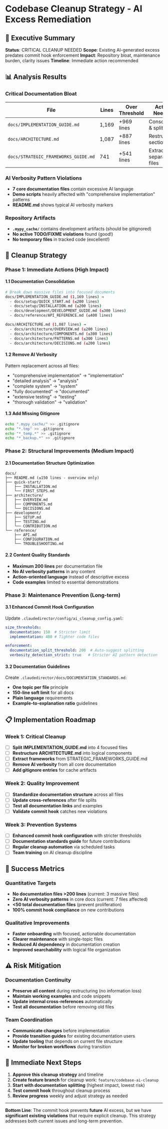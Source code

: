 # Codebase Cleanup Strategy - AI Excess Remediation

## 🎯 **Executive Summary**

**Status**: CRITICAL CLEANUP NEEDED
**Scope**: Existing AI-generated excess predates commit hook enforcement
**Impact**: Repository bloat, maintenance burden, clarity issues
**Timeline**: Immediate action recommended

## 📊 **Analysis Results**

### **Critical Documentation Bloat**
| File | Lines | Over Threshold | Action Needed |
|------|--------|----------------|---------------|
| `docs/IMPLEMENTATION_GUIDE.md` | 1,169 | +969 lines | Consolidate & split |
| `docs/ARCHITECTURE.md` | 1,087 | +887 lines | Restructure sections |
| `docs/STRATEGIC_FRAMEWORKS_GUIDE.md` | 741 | +541 lines | Extract to separate files |

### **AI Verbosity Pattern Violations**
- **7 core documentation files** contain excessive AI language
- **Demo scripts** heavily affected with "comprehensive implementation" patterns
- **README.md** shows typical AI verbosity markers

### **Repository Artifacts**
- **`.mypy_cache/`** contains development artifacts (should be gitignored)
- **No active TODO/FIXME violations** found (good!)
- **No temporary files** in tracked code (excellent!)

## 🧹 **Cleanup Strategy**

### **Phase 1: Immediate Actions (High Impact)**

#### **1.1 Documentation Consolidation**
```bash
# Break down massive files into focused documents
docs/IMPLEMENTATION_GUIDE.md (1,169 lines) →
  - docs/setup/QUICK_START.md (≤200 lines)
  - docs/setup/INSTALLATION.md (≤200 lines)
  - docs/development/DEVELOPMENT_GUIDE.md (≤300 lines)
  - docs/reference/API_REFERENCE.md (≤400 lines)

docs/ARCHITECTURE.md (1,087 lines) →
  - docs/architecture/OVERVIEW.md (≤200 lines)
  - docs/architecture/COMPONENTS.md (≤300 lines)
  - docs/architecture/PATTERNS.md (≤300 lines)
  - docs/architecture/DECISIONS.md (≤200 lines)
```

#### **1.2 Remove AI Verbosity**
Pattern replacement across all files:
- "comprehensive implementation" → "implementation"
- "detailed analysis" → "analysis"
- "complete system" → "system"
- "fully documented" → "documented"
- "extensive testing" → "testing"
- "thorough validation" → "validation"

#### **1.3 Add Missing Gitignore**
```bash
echo ".mypy_cache/" >> .gitignore
echo "*.tmp" >> .gitignore
echo "*_temp.*" >> .gitignore
echo "*_backup.*" >> .gitignore
```

### **Phase 2: Structural Improvements (Medium Impact)**

#### **2.1 Documentation Structure Optimization**
```
docs/
├── README.md (≤150 lines - overview only)
├── quick-start/
│   ├── INSTALLATION.md
│   └── FIRST_STEPS.md
├── architecture/
│   ├── OVERVIEW.md
│   ├── COMPONENTS.md
│   └── DECISIONS.md
├── development/
│   ├── SETUP.md
│   ├── TESTING.md
│   └── CONTRIBUTION.md
└── reference/
    ├── API.md
    ├── CONFIGURATION.md
    └── TROUBLESHOOTING.md
```

#### **2.2 Content Quality Standards**
- **Maximum 200 lines** per documentation file
- **No AI verbosity patterns** in any content
- **Action-oriented language** instead of descriptive excess
- **Code examples** limited to essential demonstrations

### **Phase 3: Maintenance Prevention (Long-term)**

#### **3.1 Enhanced Commit Hook Configuration**
Update `.claudedirector/config/ai_cleanup_config.yaml`:
```yaml
size_thresholds:
  documentation: 150  # Stricter limit
  implementation: 400 # Tighter code files

enforcement:
  documentation_split_threshold: 200  # Auto-suggest splitting
  verbosity_detection_strict: true   # Stricter AI pattern detection
```

#### **3.2 Documentation Guidelines**
Create `.claudedirector/docs/DOCUMENTATION_STANDARDS.md`:
- **One topic per file** principle
- **150-line soft limit** for all docs
- **Plain language** requirements
- **Example-to-explanation ratio** guidelines

## 📋 **Implementation Roadmap**

### **Week 1: Critical Cleanup**
- [ ] **Split IMPLEMENTATION_GUIDE.md** into 4 focused files
- [ ] **Restructure ARCHITECTURE.md** into logical components
- [ ] **Extract frameworks** from STRATEGIC_FRAMEWORKS_GUIDE.md
- [ ] **Remove AI verbosity** from all core documentation
- [ ] **Add gitignore entries** for cache artifacts

### **Week 2: Quality Improvement**
- [ ] **Standardize documentation structure** across all files
- [ ] **Update cross-references** after file splits
- [ ] **Test all documentation links** and examples
- [ ] **Validate commit hook** catches new violations

### **Week 3: Prevention Systems**
- [ ] **Enhanced commit hook configuration** with stricter thresholds
- [ ] **Documentation standards guide** for future contributions
- [ ] **Regular cleanup automation** via scheduled tasks
- [ ] **Team training** on AI cleanup discipline

## 🎯 **Success Metrics**

### **Quantitative Targets**
- **No documentation files >200 lines** (current: 3 massive files)
- **Zero AI verbosity patterns** in core docs (current: 7 files affected)
- **<50 total documentation files** (prevent proliferation)
- **100% commit hook compliance** on new contributions

### **Qualitative Improvements**
- **Faster onboarding** with focused, actionable documentation
- **Clearer maintenance** with single-topic files
- **Reduced AI dependency** in documentation creation
- **Improved searchability** with logical file organization

## ⚠️ **Risk Mitigation**

### **Documentation Continuity**
- **Preserve all content** during restructuring (no information loss)
- **Maintain working examples** and code snippets
- **Update internal cross-references** automatically
- **Test all documentation** before removing old files

### **Team Coordination**
- **Communicate changes** before implementation
- **Provide transition guides** for existing documentation users
- **Update tooling** that depends on current file structure
- **Monitor for broken workflows** during transition

## 🚀 **Immediate Next Steps**

1. **Approve this cleanup strategy** and timeline
2. **Create feature branch** for cleanup work: `feature/codebase-ai-cleanup`
3. **Start with documentation splitting** (highest impact, lowest risk)
4. **Test commit hook** throughout cleanup process
5. **Review progress** weekly and adjust strategy as needed

---

**Bottom Line**: The commit hook prevents **future** AI excess, but we have **significant existing violations** that require explicit cleanup. This strategy addresses both current issues and long-term prevention.
